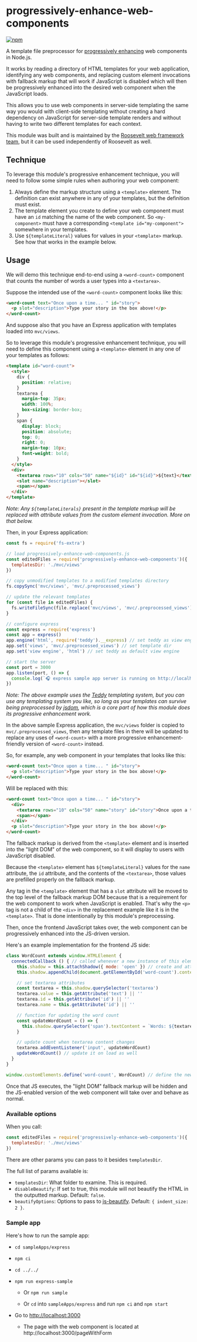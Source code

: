 progressively-enhance-web-components
===

[![npm](https://img.shields.io/npm/v/progressively-enhance-web-components.svg)](https://www.npmjs.com/package/progressively-enhance-web-components)

A template file preprocessor for [progressively enhancing](https://en.wikipedia.org/wiki/Progressive_enhancement) web components in Node.js.

It works by reading a directory of HTML templates for your web application, identifying any web components, and replacing custom element invocations with fallback markup that will work if JavaScript is disabled which will then be progressively enhanced into the desired web component when the JavaScript loads.

This allows you to use web components in server-side templating the same way you would with client-side templating without creating a hard dependency on JavaScript for server-side template renders and without having to write two different templates for each context.

This module was built and is maintained by the [Roosevelt web framework](https://github.com/rooseveltframework/roosevelt) [team](https://github.com/orgs/rooseveltframework/people), but it can be used independently of Roosevelt as well.

## Technique

To leverage this module's progressive enhancement technique, you will need to follow some simple rules when authoring your web component:

1. Always define the markup structure using a `<template>` element. The definition can exist anywhere in any of your templates, but the definition must exist.
2. The template element you create to define your web component must have an `id` matching the name of the web component. So `<my-component>` must have a corresponding `<template id="my-component">` somewhere in your templates.
3. Use `${templateLiteral}` values for values in your `<template>` markup. See how that works in the example below.

## Usage

We will demo this technique end-to-end using a `<word-count>` component that counts the number of words a user types into a `<textarea>`.

Suppose the intended use of the `<word-count>` component looks like this:

```html
<word-count text="Once upon a time... " id="story">
  <p slot="description">Type your story in the box above!</p>
</word-count>
```

And suppose also that you have an Express application with templates loaded into `mvc/views`.

So to leverage this module's progressive enhancement technique, you will need to define this component using a `<template>` element in any one of your templates as follows:

```html
<template id="word-count">
  <style>
    div {
      position: relative;
    }
    textarea {
      margin-top: 35px;
      width: 100%;
      box-sizing: border-box;
    }
    span {
      display: block;
      position: absolute;
      top: 0;
      right: 0;
      margin-top: 10px;
      font-weight: bold;
    }
  </style>
  <div>
    <textarea rows="10" cols="50" name="${id}" id="${id}">${text}</textarea>
    <slot name="description"></slot>
    <span></span>
  </div>
</template>
```

*Note: Any `${templateLiterals}` present in the template markup will be replaced with attribute values from the custom element invocation. More on that below.*

Then, in your Express application:

```javascript
const fs = require('fs-extra')

// load progressively-enhance-web-components.js
const editedFiles = require('progressively-enhance-web-components')({
  templatesDir: './mvc/views'
})

// copy unmodified templates to a modified templates directory
fs.copySync('mvc/views', 'mvc/.preprocessed_views')

// update the relevant templates
for (const file in editedFiles) {
  fs.writeFileSync(file.replace('mvc/views', 'mvc/.preprocessed_views'), editedFiles[file])
}

// configure express
const express = require('express')
const app = express()
app.engine('html', require('teddy').__express) // set teddy as view engine that will load html files
app.set('views', 'mvc/.preprocessed_views') // set template dir
app.set('view engine', 'html') // set teddy as default view engine

// start the server
const port = 3000
app.listen(port, () => {
  console.log(`🎧 express sample app server is running on http://localhost:${port}`)
})
```

*Note: The above example uses the [Teddy](https://github.com/rooseveltframework/teddy) templating system, but you can use any templating system you like, so long as your templates can survive being preprocessed by [jsdom](https://github.com/jsdom/jsdom), which is a core part of how this module does its progressive enhancement work.*

In the above sample Express application, the `mvc/views` folder is copied to `mvc/.preprocessed_views`, then any template files in there will be updated to replace any uses of `<word-count>` with a more progressive enhancement-friendly version of `<word-count>` instead.

So, for example, any web component in your templates that looks like this:

```html
<word-count text="Once upon a time... " id="story">
  <p slot="description">Type your story in the box above!</p>
</word-count>
```

Will be replaced with this:

```html
<word-count text="Once upon a time... " id="story">
  <div>
    <textarea rows="10" cols="50" name="story" id="story">Once upon a time... </textarea>
    <span></span>
  </div>
  <p slot="description">Type your story in the box above!</p>
</word-count>
```

The fallback markup is derived from the `<template>` element and is inserted into the "light DOM" of the web component, so it will display to users with JavaScript disabled.

Because the `<template>` element has `${templateLiteral}` values for the `name` attribute, the `id` attribute, and the contents of the `<textarea>`, those values are prefilled properly on the fallback markup.

Any tag in the `<template>` element that has a `slot` attribute will be moved to the top level of the fallback markup DOM because that is a requirement for the web component to work when JavaScript is enabled. That's why the `<p>` tag is not a child of the `<div>` in the replacement example like it is in the `<template>`. That is done intentionally by this module's preprocessing.

Then, once the frontend JavaScript takes over, the web component can be progressively enhanced into the JS-driven version.

Here's an example implementation for the frontend JS side:

```javascript
class WordCount extends window.HTMLElement {
  connectedCallback () { // called whenever a new instance of this element is inserted into the dom
    this.shadow = this.attachShadow({ mode: 'open' }) // create and attach a shadow dom to the custom element
    this.shadow.appendChild(document.getElementById('word-count').content.cloneNode(true)) // create the elements in the shadow dom from the template element

    // set textarea attributes
    const textarea = this.shadow.querySelector('textarea')
    textarea.value = this.getAttribute('text') || ''
    textarea.id = this.getAttribute('id') || ''
    textarea.name = this.getAttribute('id') || ''

    // function for updating the word count
    const updateWordCount = () => {
      this.shadow.querySelector('span').textContent = `Words: ${textarea.value.trim().split(/\s+/g).filter(a => a.trim().length > 0).length}`
    }

    // update count when textarea content changes
    textarea.addEventListener('input', updateWordCount)
    updateWordCount() // update it on load as well
  }
}

window.customElements.define('word-count', WordCount) // define the new element
```

Once that JS executes, the "light DOM" fallback markup will be hidden and the JS-enabled version of the web component will take over and behave as normal.

### Available options

When you call:

```javascript
const editedFiles = require('progressively-enhance-web-components')({
  templatesDir: './mvc/views'
})
```

There are other params you can pass to it besides `templatesDir`.

The full list of params available is:

- `templatesDir`: What folder to examine. This is required.
- `disableBeautify`: If set to true, this module will not beautify the HTML in the outputted markup. Default: `false`.
- `beautifyOptions`: Options to pass to [js-beautify](https://github.com/beautifier/js-beautify). Default: `{ indent_size: 2 }`.

### Sample app

Here's how to run the sample app:

- `cd sampleApps/express`

- `npm ci`

- `cd ../../`

- `npm run express-sample`

  - Or `npm run sample`

  - Or `cd` into `sampleApps/express` and run `npm ci` and `npm start`

- Go to [http://localhost:3000](http://localhost:3000)

  - The page with the web component is located at http://localhost:3000/pageWithForm
